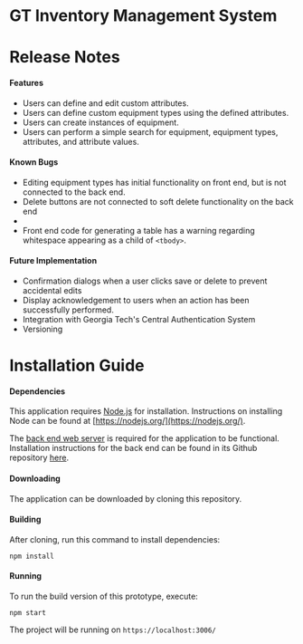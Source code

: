 GT Inventory Management System
=====

# Release Notes
#### Features
- Users can define and edit custom attributes.
- Users can define custom equipment types using the defined attributes.
- Users can create instances of equipment.
- Users can perform a simple search for equipment, equipment types, attributes, and attribute values.
#### Known Bugs
- Editing equipment types has initial functionality on front end, but is not connected to the back end.
- Delete buttons are not connected to soft delete functionality on the back end
- 
- Front end code for generating a table has a warning regarding whitespace appearing as a child of `<tbody>`.
#### Future Implementation
- Confirmation dialogs when a user clicks save or delete to prevent accidental edits
- Display acknowledgement to users when an action has been successfully performed.
- Integration with Georgia Tech's Central Authentication System
- Versioning

# Installation Guide
#### Dependencies
This application requires [Node.js]("https://nodejs.org/en/") for installation. Instructions on installing Node can be found at [https://nodejs.org/](https://nodejs.org/).

The [back end web server]("https://github.com/GTInventory/IMS-backend") is required for the application to be functional. Installation instructions for the back end can be found in its Github repository [here]("https://github.com/GTInventory/IMS-backend").

#### Downloading
The application can be downloaded by cloning this repository.

#### Building
After cloning, run this command to install dependencies:

```
npm install
```

#### Running
To run the build version of this prototype, execute:

```
npm start
```

The project will be running on `https://localhost:3006/`
